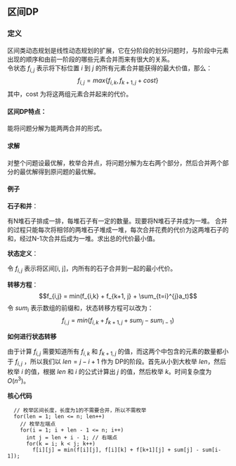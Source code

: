 ## 区间DP

### 定义
区间类动态规划是线性动态规划的扩展，它在分阶段的划分问题时，与阶段中元素出现的顺序和由前一阶段的哪些元素合并而来有很大的关系。  
令状态 $f_{i,j}$ 表示将下标位置 $i$ 到 $j$ 的所有元素合并能获得的最大价值，那么：
$$f_{i,j} = max\{f_{i,k}, f_{k+1,j} + cost \}$$
其中，cost 为将这两组元素合并起来的代价。

#### 区间DP特点：
能将问题分解为能两两合并的形式。

#### 求解
对整个问题设最优解，枚举合并点，将问题分解为左右两个部分，然后合并两个部分的最优解得到原问题的最优解。

#### 例子
**石子和并**：

有N堆石子排成一排，每堆石子有一定的数量。现要将N堆石子并成为一堆。
合并的过程只能每次将相邻的两堆石子堆成一堆，每次合并花费的代价为这两堆石子的和，经过N-1次合并后成为一堆。求出总的代价最小值。

**状态定义**：

令 $f_{i,j}$ 表示将区间[i, j]，内所有的石子合并到一起的最小代价。

**转移方程**：
$$f_{i,j} = min(f_{i,k} + f_{k+1, j} + \sum_{t=i}^{j}a_t)$$
令 $sum_i$ 表示数组的前缀和，状态转移方程可以改为：
$$ f_{i,j} = min(f_{i,k} + f_{k+1, j} + sum_j - sum_{i-1}) $$

**如何进行状态转移**

由于计算 $f_{i,j}$ 需要知道所有 $f_{i,k}$ 和 $f_{k+1,j}$ 的值，而这两个中包含的元素的数量都小于 $f_{i,j}$ ，所以我们以 $len = j-i+1$ 作为 DP的阶段。首先从小到大枚举 $len$，然后枚举 $i$ 的值，根据 $len$ 和 $i$ 的公式计算出 $j$ 的值，然后枚举 $k$。时间复杂度为 $O(n^3)$。

**核心代码**
```
  // 枚举区间长度，长度为1的不需要合并，所以不需枚举
  for(len = 1; len <= n; len++)
    // 枚举左端点 
    for(i = 1; i + len - 1 <= n; i++)
      int j = len + i - 1; // 右端点
      for(k = i; k < j; k++)
        f[i][j] = min(f[i][j], f[i][k] + f[k+1][j] + sum[j] - sum[i-1]);
```
